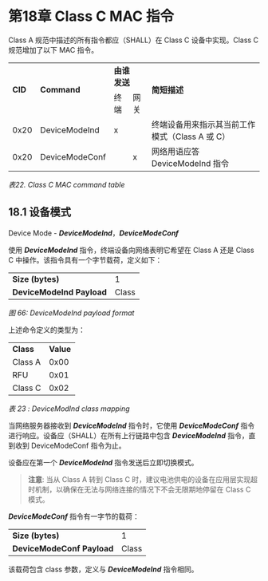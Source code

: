 # 第18章 Class C MAC 指令


Class A 规范中描述的所有指令都应（SHALL）在 Class C 设备中实现。Class C 规范增加了以下 MAC 指令。

<table class="lora-table">
   <tr>
      <td rowspan="2" ><b>CID</b></td>
      <td rowspan="2" ><b>Command</b></td>
      <td colspan="2" ><b>由谁<br/>发送</b></td>
      <td rowspan="2" ><b>简短描述</b></td>
   </tr>
   <tr>
      <td>终端</td>
      <td>网关</td>
   </tr>
   <tr>
      <td>0x20</td>
      <td class="td-cmd">DeviceModeInd</td>
      <td>x</td>
      <td></td>
      <td class="td-cmd-desc">终端设备用来指示其当前工作模式（Class A 或 C）</td>
   </tr>
   <tr>
      <td>0x20</td>
      <td class="td-cmd">DeviceModeConf</td>
      <td></td>
      <td>x</td>
      <td class="td-cmd-desc">网络用语应答 DeviceModeInd 指令</td>
   </tr>
</table>
<i class="lora-table-name">表22. Class C MAC command table</i>


## 18.1 设备模式
Device Mode - ***DeviceModeInd***，***DeviceModeConf***

使用 ***DeviceModeInd*** 指令，终端设备向网络表明它希望在 Class A 还是 Class C 中操作。该指令具有一个字节载荷，定义如下：

<table class="lora-table">
   <tr>
      <td><b>Size (bytes)</b></td>   
      <td>1</td>   
   </tr>
   <tr>
      <td><b>DeviceModeInd Payload</b></td>
      <td>Class</td>
   </tr>
</table>   
<i class="lora-table-name">图 66: DeviceModeInd payload format</i>

上述命令定义的类型为：

<table class="lora-table">
   <tr>
      <td><b>Class</b></td>   
      <td><b>Value</b></td>   
   </tr>
   <tr>
      <td>Class A</td>
      <td>0x00</td>
   </tr>
   <tr>
      <td>RFU</td>
      <td>0x01</td>
   </tr>
   <tr>
      <td>Class C</td>
      <td>0x02</td>
   </tr>
</table>   
<i class="lora-table-name">表 23 : DeviceModInd class mapping</i>

当网络服务器接收到 ***DeviceModeInd*** 指令时，它使用 ***DeviceModeConf*** 指令进行响应。设备应（SHALL）在所有上行链路中包含 ***DeviceModeInd*** 指令，直到收到 DeviceModeConf 指令为止。

设备应在第一个 ***DeviceModeInd*** 指令发送后立即切换模式。

>**注意**: 当从 Class A 转到 Class C 时，建议电池供电的设备在应用层实现超时机制，以确保在无法与网络连接的情况下不会无限期地停留在 Class C 模式。

***DeviceModeConf*** 指令有一字节的载荷：

<table class="lora-table">
   <tr>
      <td><b>Size (bytes)</b></td>   
      <td>1</td>   
   </tr>
   <tr>
      <td><b>DeviceModeConf Payload</b></td>
      <td>Class</td>
   </tr>
</table>   

该载荷包含 class 参数，定义与 ***DeviceModeInd*** 指令相同。

